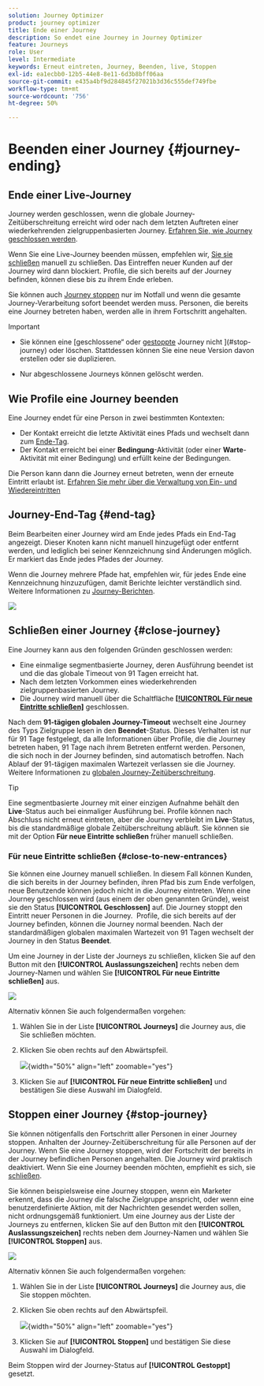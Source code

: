 ```yaml
---
solution: Journey Optimizer
product: journey optimizer
title: Ende einer Journey
description: So endet eine Journey in Journey Optimizer
feature: Journeys
role: User
level: Intermediate
keywords: Erneut eintreten, Journey, Beenden, live, Stoppen
exl-id: ea1ecbb0-12b5-44e8-8e11-6d3b8bff06aa
source-git-commit: e435a4bf9d284845f27021b3d36c555def749fbe
workflow-type: tm+mt
source-wordcount: '756'
ht-degree: 50%

---
```


# Beenden einer Journey {#journey-ending}

## Ende einer Live-Journey

Journey werden geschlossen, wenn die globale Journey-Zeitüberschreitung erreicht wird oder nach dem letzten Auftreten einer wiederkehrenden zielgruppenbasierten Journey. [Erfahren Sie, wie Journey geschlossen werden](#close-journey).

Wenn Sie eine Live-Journey beenden müssen, empfehlen wir, [Sie sie schließen](#close-to-new-entrances) manuell zu schließen. Das Eintreffen neuer Kunden auf der Journey wird dann blockiert. Profile, die sich bereits auf der Journey befinden, können diese bis zu ihrem Ende erleben.

Sie können auch [Journey stoppen](#stop-journey) nur im Notfall und wenn die gesamte Journey-Verarbeitung sofort beendet werden muss. Personen, die bereits eine Journey betreten haben, werden alle in ihrem Fortschritt angehalten.

>[!IMPORTANT]
>
>* Sie können eine [geschlossene“ oder [gestoppte](#close-journey) Journey nicht ](#stop-journey) oder löschen. Stattdessen können Sie eine neue Version davon erstellen oder sie duplizieren.
>
>* Nur abgeschlossene Journeys können gelöscht werden.

## Wie Profile eine Journey beenden

Eine Journey endet für eine Person in zwei bestimmten Kontexten:

* Der Kontakt erreicht die letzte Aktivität eines Pfads und wechselt dann zum [Ende-Tag](#end-tag).
* Der Kontakt erreicht bei einer **Bedingung**-Aktivität (oder einer **Warte**-Aktivität mit einer Bedingung) und erfüllt keine der Bedingungen.

Die Person kann dann die Journey erneut betreten, wenn der erneute Eintritt erlaubt ist. [Erfahren Sie mehr über die Verwaltung von Ein- und Wiedereintritten](../building-journeys/journey-properties.md#entrance)

## Journey-End-Tag {#end-tag}

Beim Bearbeiten einer Journey wird am Ende jedes Pfads ein End-Tag angezeigt. Dieser Knoten kann nicht manuell hinzugefügt oder entfernt werden, und lediglich bei seiner Kennzeichnung sind Änderungen möglich. Er markiert das Ende jedes Pfades der Journey.

Wenn die Journey mehrere Pfade hat, empfehlen wir, für jedes Ende eine Kennzeichnung hinzuzufügen, damit Berichte leichter verständlich sind. Weitere Informationen zu [Journey-Berichten](../reports/live-report.md).

![](assets/journey-end.png)

## Schließen einer Journey {#close-journey}

Eine Journey kann aus den folgenden Gründen geschlossen werden:

* Eine einmalige segmentbasierte Journey, deren Ausführung beendet ist und die das globale Timeout von 91 Tagen erreicht hat.
* Nach dem letzten Vorkommen eines wiederkehrenden zielgruppenbasierten Journey.
* Die Journey wird manuell über die Schaltfläche [**[!UICONTROL Für neue Eintritte schließen]**](#close-to-new-entrances) geschlossen.

Nach dem **91-tägigen globalen Journey-Timeout** wechselt eine Journey des Typs Zielgruppe lesen in den **Beendet**-Status. Dieses Verhalten ist nur für 91 Tage festgelegt, da alle Informationen über Profile, die die Journey betreten haben, 91 Tage nach ihrem Betreten entfernt werden. Personen, die sich noch in der Journey befinden, sind automatisch betroffen. Nach Ablauf der 91-tägigen maximalen Wartezeit verlassen sie die Journey.  Weitere Informationen zu [globalen Journey-Zeitüberschreitung](../building-journeys/journey-properties.md#global_timeout).

>[!TIP]
>
>Eine segmentbasierte Journey mit einer einzigen Aufnahme behält den **Live**-Status auch bei einmaliger Ausführung bei. Profile können nach Abschluss nicht erneut eintreten, aber die Journey verbleibt im **Live**-Status, bis die standardmäßige globale Zeitüberschreitung abläuft. Sie können sie mit der Option **Für neue Eintritte schließen** früher manuell schließen.

### Für neue Eintritte schließen {#close-to-new-entrances}

Sie können eine Journey manuell schließen. In diesem Fall können Kunden, die sich bereits in der Journey befinden, ihren Pfad bis zum Ende verfolgen, neue Benutzende können jedoch nicht in die Journey eintreten. Wenn eine Journey geschlossen wird (aus einem der oben genannten Gründe), weist sie den Status **[!UICONTROL Geschlossen]** auf. Die Journey stoppt den Eintritt neuer Personen in die Journey.  Profile, die sich bereits auf der Journey befinden, können die Journey normal beenden. Nach der standardmäßigen globalen maximalen Wartezeit von 91 Tagen wechselt der Journey in den Status **Beendet**.

Um eine Journey in der Liste der Journeys zu schließen, klicken Sie auf den Button mit den **[!UICONTROL Auslassungszeichen]** rechts neben dem Journey-Namen und wählen Sie **[!UICONTROL Für neue Eintritte schließen]** aus.

![](assets/journey-finish-quick-action.png)

Alternativ können Sie auch folgendermaßen vorgehen:

1. Wählen Sie in der Liste **[!UICONTROL Journeys]** die Journey aus, die Sie schließen möchten.
1. Klicken Sie oben rechts auf den Abwärtspfeil.

   ![](assets/finish_drop_down_list.png){width="50%" align="left" zoomable="yes"}

1. Klicken Sie auf **[!UICONTROL Für neue Eintritte schließen]** und bestätigen Sie diese Auswahl im Dialogfeld.




## Stoppen einer Journey {#stop-journey}

Sie können nötigenfalls den Fortschritt aller Personen in einer Journey stoppen. Anhalten der Journey-Zeitüberschreitung für alle Personen auf der Journey. Wenn Sie eine Journey stoppen, wird der Fortschritt der bereits in der Journey befindlichen Personen angehalten. Die Journey wird praktisch deaktiviert. Wenn Sie eine Journey beenden möchten, empfiehlt es sich, sie [ schließen](#close-journey).


Sie können beispielsweise eine Journey stoppen, wenn ein Marketer erkennt, dass die Journey die falsche Zielgruppe anspricht, oder wenn eine benutzerdefinierte Aktion, mit der Nachrichten gesendet werden sollen, nicht ordnungsgemäß funktioniert. Um eine Journey aus der Liste der Journeys zu entfernen, klicken Sie auf den Button mit den **[!UICONTROL Auslassungszeichen]** rechts neben dem Journey-Namen und wählen Sie **[!UICONTROL Stoppen]** aus.

![](assets/journey-finish-quick-action.png)

Alternativ können Sie auch folgendermaßen vorgehen:

1. Wählen Sie in der Liste **[!UICONTROL Journeys]** die Journey aus, die Sie stoppen möchten.
1. Klicken Sie oben rechts auf den Abwärtspfeil.

   ![](assets/finish_drop_down_list2.png){width="50%" align="left" zoomable="yes"}

1. Klicken Sie auf **[!UICONTROL Stoppen]** und bestätigen Sie diese Auswahl im Dialogfeld.

Beim Stoppen wird der Journey-Status auf **[!UICONTROL Gestoppt]** gesetzt.
